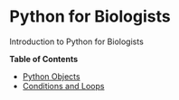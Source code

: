 # Python for Biologists
Introduction to Python for Biologists

**Table of Contents**

- [Python Objects](https://github.com/Alexhuszagh/Python-for-Biologists/blob/master/Python%20Objects.md)
- [Conditions and Loops](https://github.com/Alexhuszagh/Python-for-Biologists/blob/master/Conditions%20%and20Loops.md)


